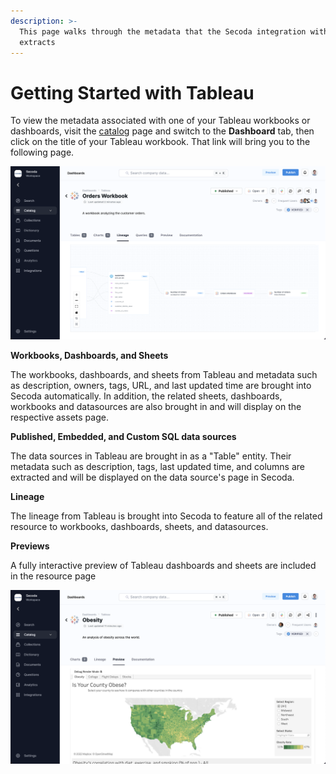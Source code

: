 ```yaml
---
description: >-
  This page walks through the metadata that the Secoda integration with Tableau
  extracts
---
```


# Getting Started with Tableau

To view the metadata associated with one of your Tableau workbooks or dashboards, visit the [catalog](https://app.secoda.co/catalog) page and switch to the **Dashboard** tab, then click on the title of your Tableau workbook. That link will bring you to the following page.

![](<../../.gitbook/assets/image (7).png>)

**Workbooks, Dashboards, and Sheets**

The workbooks, dashboards, and sheets from Tableau and metadata such as description, owners, tags, URL, and last updated time are brought into Secoda automatically. In addition, the related sheets, dashboards, workbooks and datasources are also brought in and will display on the respective assets page.

**Published, Embedded, and Custom SQL data sources**

The data sources in Tableau are brought in as a "Table" entity. Their metadata such as description, tags, last updated time, and columns are extracted and will be displayed on the data source's page in Secoda.

**Lineage**

The lineage from Tableau is brought into Secoda to feature all of the related resource to workbooks, dashboards, sheets, and datasources.

**Previews**

A fully interactive preview of Tableau dashboards and sheets are included in the resource page&#x20;

![](<../../.gitbook/assets/image (3).png>)
